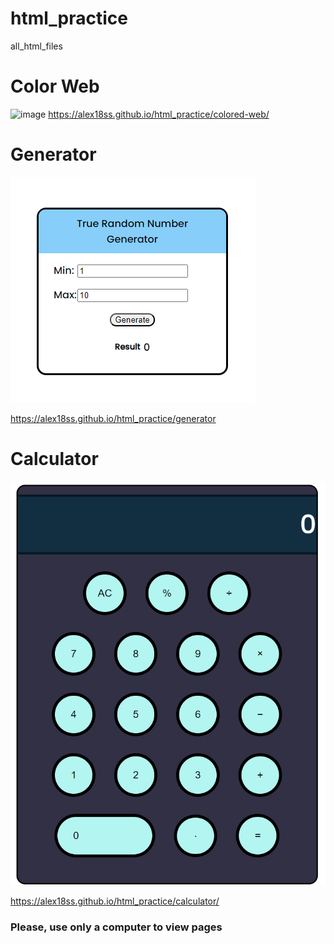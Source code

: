 # html_practice
all_html_files
# Color Web
![image](https://github.com/Alex18ss/html_practice/assets/131532197/ea5f5d22-8c76-45dd-b962-02bc3db4352f)
https://alex18ss.github.io/html_practice/colored-web/


# Generator

![Alt text](image.png) <br>

https://alex18ss.github.io/html_practice/generator 


# Calculator

![Alt text](image-1.png) <br>

https://alex18ss.github.io/html_practice/calculator/

<h3><b>Please, use only a computer to view pages</b></h3>